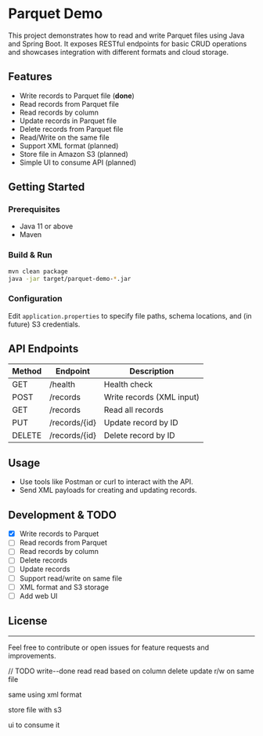 # Parquet Demo

This project demonstrates how to read and write Parquet files using Java and Spring Boot. It exposes RESTful endpoints for basic CRUD operations and showcases integration with different formats and cloud storage.

## Features

- Write records to Parquet file (**done**)
- Read records from Parquet file
- Read records by column
- Update records in Parquet file
- Delete records from Parquet file
- Read/Write on the same file
- Support XML format (planned)
- Store file in Amazon S3 (planned)
- Simple UI to consume API (planned)

## Getting Started

### Prerequisites

- Java 11 or above
- Maven

### Build & Run

```bash
mvn clean package
java -jar target/parquet-demo-*.jar
```

### Configuration

Edit `application.properties` to specify file paths, schema locations, and (in future) S3 credentials.

## API Endpoints

| Method | Endpoint         | Description                 |
|--------|------------------|----------------------------|
| GET    | /health          | Health check               |
| POST   | /records         | Write records (XML input)  |
| GET    | /records         | Read all records           |
| PUT    | /records/{id}    | Update record by ID        |
| DELETE | /records/{id}    | Delete record by ID        |

## Usage

- Use tools like Postman or curl to interact with the API.
- Send XML payloads for creating and updating records.

## Development & TODO

- [x] Write records to Parquet
- [ ] Read records from Parquet
- [ ] Read records by column
- [ ] Delete records
- [ ] Update records
- [ ] Support read/write on same file
- [ ] XML format and S3 storage
- [ ] Add web UI

## License



---

Feel free to contribute or open issues for feature requests and improvements.










//    TODO
write--done
read
read based on column
delete
update
r/w on same file

same using xml format

store file with s3


ui to consume it
